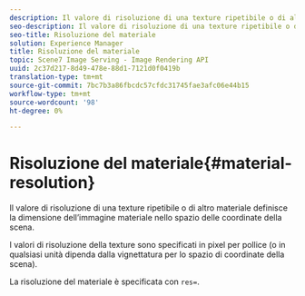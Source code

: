 ```yaml
---
description: Il valore di risoluzione di una texture ripetibile o di altro materiale definisce la dimensione dell’immagine materiale nello spazio delle coordinate della scena.
seo-description: Il valore di risoluzione di una texture ripetibile o di altro materiale definisce la dimensione dell’immagine materiale nello spazio delle coordinate della scena.
seo-title: Risoluzione del materiale
solution: Experience Manager
title: Risoluzione del materiale
topic: Scene7 Image Serving - Image Rendering API
uuid: 2c37d217-8d49-478e-88d1-7121d0f0419b
translation-type: tm+mt
source-git-commit: 7bc7b3a86fbcdc57cfdc31745fae3afc06e44b15
workflow-type: tm+mt
source-wordcount: '98'
ht-degree: 0%

---
```



# Risoluzione del materiale{#material-resolution}

Il valore di risoluzione di una texture ripetibile o di altro materiale definisce la dimensione dell’immagine materiale nello spazio delle coordinate della scena.

I valori di risoluzione della texture sono specificati in pixel per pollice (o in qualsiasi unità dipenda dalla vignettatura per lo spazio di coordinate della scena).

La risoluzione del materiale è specificata con `res=`.
